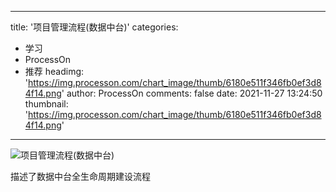
---
title: '项目管理流程(数据中台)'
categories: 
 - 学习
 - ProcessOn
 - 推荐
headimg: 'https://img.processon.com/chart_image/thumb/6180e511f346fb0ef3d84f14.png'
author: ProcessOn
comments: false
date: 2021-11-27 13:24:50
thumbnail: 'https://img.processon.com/chart_image/thumb/6180e511f346fb0ef3d84f14.png'
---

<div>   
<img class="thumb" alt="项目管理流程(数据中台)" src="https://img.processon.com/chart_image/thumb/6180e511f346fb0ef3d84f14.png" referrerpolicy="no-referrer">
<p>描述了数据中台全生命周期建设流程</p>  
</div>
            